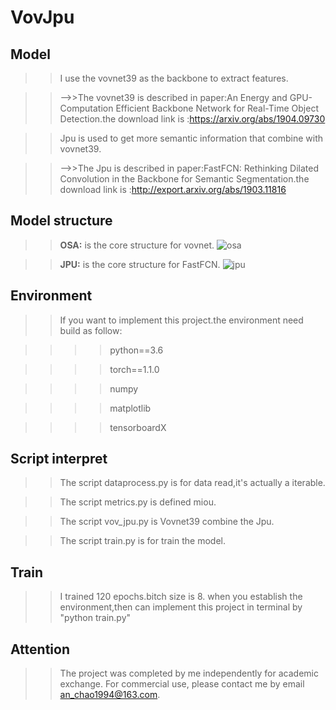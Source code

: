 # VovJpu
## Model 
>> I use the vovnet39 as the backbone to extract features.

>> -->>The vovnet39 is described in paper:An Energy and GPU-Computation Efficient Backbone Network for Real-Time Object Detection.the download link is :https://arxiv.org/abs/1904.09730

>> Jpu is used to get more semantic information that combine with vovnet39.

>> -->>The Jpu is described in paper:FastFCN: Rethinking Dilated Convolution in the Backbone for Semantic Segmentation.the download link is :http://export.arxiv.org/abs/1903.11816

## Model structure
>> **OSA:** is the core structure for vovnet.
![osa](images/1.jpg)

>> **JPU:** is the core structure for FastFCN.
![jpu](images/2.jpg)

## Environment
>> If you want to implement this project.the environment need build as follow:

>>>> python==3.6 

>>>> torch==1.1.0

>>>> numpy

>>>> matplotlib

>>>> tensorboardX

## Script interpret

>> The script dataprocess.py is for data read,it's actually a iterable.

>> The script metrics.py is defined miou.

>> The script vov_jpu.py is Vovnet39 combine the Jpu.

>> The script train.py is for train the model.

## Train 
>> I trained 120 epochs.bitch size is 8.
>> when you establish the environment,then can implement this project in terminal by "python train.py"

## Attention
>> The project was completed by me independently for academic exchange. For commercial use, please contact me by email an_chao1994@163.com.

